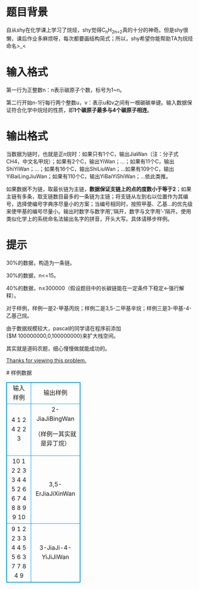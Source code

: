 # 

 
 # 题目背景 
<p>自从shy在化学课上学习了烷烃，shy觉得C<sub>n</sub>H<sub>2n+2</sub>真的十分的神奇。但是shy很懒，课后作业多麻烦呀，每次都要画结构简式；所以，shy希望你能帮助TA为烷烃命名&gt;_&lt;</p> 

 
 # 输入格式 
<p>第一行为正整数n：n表示碳原子个数，标号为1~n。</p>

<p>第二行开始n-1行每行两个整数u，v：表示u和v之间有一根碳碳单键。输入数据保证符合化学中烷烃的性质，即<strong>1个碳原子最多与4个碳原子相连</strong>。</p> 

 
 # 输出格式 
<p>当数据为链时，也就是正n烷时：如果只有1个C，输出JiaWan（注：分子式CH4，中文名甲烷）；如果有2个C，输出YiWan；...；如果有11个C，输出ShiYiWan；...；如果有16个C，输出ShiLiuWan；...如果有109个C，输出YiBaiLingJiuWan；如果有110个C，输出YiBaiYiShiWan；...依此类推。</p>

<p>如果数据不为链，取最长链为主链，<strong>数据保证支链上的点的度数小于等于2</strong>；如果主链有多条，取支链数目最多的一条链为主链；将支链从左到右以位置作为其编号，选择使编号字典序尽量小的方案；当编号相同时，按照甲基、乙基...的优先级来使甲基的编号尽量小。输出时数字与数字用&rsquo;,&rsquo;隔开，数字与文字用&rsquo;-&rsquo;隔开。使用类似化学上的系统命名法输出名字的拼音，开头大写。具体请移步样例。</p> 

 
 # 提示 
<p>30%的数据，构造为一条链。</p>

<p>30%的数据，n&lt;=15。</p>

<p>40%的数据，n&le;300000（假设题目中的长碳链能在一定条件下稳定&larr;强行解释）。</p>

<p>对于样例，样例一是2-甲基丙烷；样例二是3,5-二甲基辛烷；样例三是3-甲基-4-乙基己烷。</p>

<p>由于数据规模较大，pascal的同学请在程序前添加{$M&nbsp;100000000,0,100000000}来扩大栈空间。</p>

<p>其实就是道码农题，细心慢慢做就能成功的。</p>

<p><u>Thanks&nbsp;for&nbsp;viewing&nbsp;this&nbsp;problem.</u></p> 
# 样例数据
<style>
        table,table tr th, table tr td { border:1px solid #0094ff; }
        table { width: 200px; min-height: 25px; line-height: 25px; text-align: center; border-collapse: collapse;}   
    </style>
<table>
	<tr>
		<td>输入样例</td>
		<td>输出样例</td>
	</tr>
<tr><td>4
1 2
4 2
2 3</td><td>2-JiaJiBingWan

（样例一其实就是异丁烷）</td></tr><tr><td>10
1 2
2 3
3 4
4 5
2 6
6 7
4 8
8 9
9 10</td><td>3,5-ErJiaJiXinWan</td></tr><tr><td>9
1 2
2 3
3 4
4 5
5 6
3 7
7 8
4 9</td><td>3-JiaJi-4-YiJiJiWan</td></tr></table>
